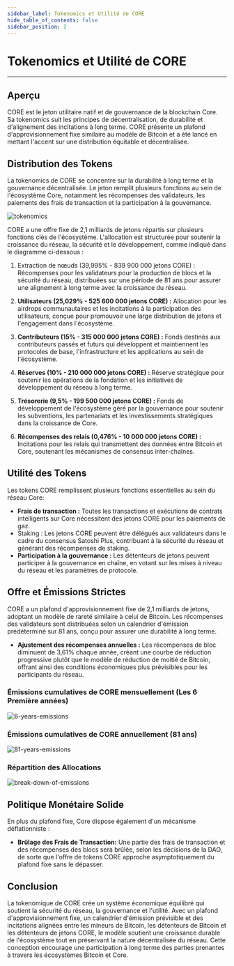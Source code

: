```yaml
---
sidebar_label: Tokenomics et Utilité de CORE
hide_table_of_contents: false
sidebar_position: 2
---
```


# Tokenomics et Utilité de CORE

---

## Aperçu

CORE est le jeton utilitaire natif et de gouvernance de la blockchain Core. Sa tokenomics suit les principes de décentralisation, de durabilité et d'alignement des incitations à long terme. CORE présente un plafond d'approvisionnement fixe similaire au modèle de Bitcoin et a été lancé en mettant l'accent sur une distribution équitable et décentralisée.

## Distribution des Tokens

La tokenomics de CORE se concentre sur la durabilité à long terme et la gouvernance décentralisée. Le jeton remplit plusieurs fonctions au sein de l'écosystème Core, notamment les récompenses des validateurs, les paiements des frais de transaction et la participation à la gouvernance.

![tokenomics](../../../../static/img/tokenomics/CORE_Tokenomics.png)

CORE a une offre fixe de 2,1 milliards de jetons répartis sur plusieurs fonctions clés de l'écosystème. L'allocation est structurée pour soutenir la croissance du réseau, la sécurité et le développement, comme indiqué dans le diagramme ci-dessous :

1. Extraction de nœuds (39,995% - 839 900 000 jetons CORE) :
  Récompenses pour les validateurs pour la production de blocs et la sécurité du réseau, distribuées sur une période de 81 ans pour assurer une alignement à long terme avec la croissance du réseau.

2. **Utilisateurs (25,029% - 525 600 000 jetons CORE) :** Allocation pour les airdrops communautaires et les incitations à la participation des utilisateurs, conçue pour promouvoir une large distribution de jetons et l'engagement dans l'écosystème.

3. **Contributeurs (15% - 315 000 000 jetons CORE) :** Fonds destinés aux contributeurs passés et futurs qui développent et maintiennent les protocoles de base, l'infrastructure et les applications au sein de l'écosystème.

4. **Réserves (10% - 210 000 000 jetons CORE) :** Réserve stratégique pour soutenir les opérations de la fondation et les initiatives de développement du réseau à long terme.

5. **Trésorerie (9,5% - 199 500 000 jetons CORE) :** Fonds de développement de l'écosystème géré par la gouvernance pour soutenir les subventions, les partenariats et les investissements stratégiques dans la croissance de Core.

6. **Récompenses des relais (0,476% - 10 000 000 jetons CORE) :** Incitations pour les relais qui transmettent des données entre Bitcoin et Core, soutenant les mécanismes de consensus inter-chaînes.

## Utilité des Tokens

Les tokens CORE remplissent plusieurs fonctions essentielles au sein du réseau Core:

- **Frais de transaction :** Toutes les transactions et exécutions de contrats intelligents sur Core nécessitent des jetons CORE pour les paiements de gaz.
- Staking : Les jetons CORE peuvent être délégués aux validateurs dans le cadre du consensus Satoshi Plus, contribuant à la sécurité du réseau et générant des récompenses de staking.
- **Participation à la gouvernance :** Les détenteurs de jetons peuvent participer à la gouvernance en chaîne, en votant sur les mises à niveau du réseau et les paramètres de protocole.

## Offre et Émissions Strictes

CORE a un plafond d'approvisionnement fixe de 2,1 milliards de jetons, adoptant un modèle de rareté similaire à celui de Bitcoin. Les récompenses des validateurs sont distribuées selon un calendrier d'émission prédéterminé sur 81 ans, conçu pour assurer une durabilité à long terme.

- **Ajustement des récompenses annuelles :** Les récompenses de bloc diminuent de 3,61% chaque année, créant une courbe de réduction progressive plutôt que le modèle de réduction de moitié de Bitcoin, offrant ainsi des conditions économiques plus prévisibles pour les participants du réseau.

### Émissions cumulatives de CORE mensuellement (Les 6 Première années)

![6-years-emissions](../../../../static/img/tokenomics/Cumulative_CORE_Emissions_Monthly.png)

### Émissions cumulatives de CORE annuellement (81 ans)

![81-years-emissions](../../../../static/img/tokenomics/Cumulative_CORE_Emissions_Yearly.png)

### Répartition des Allocations

![break-down-of-emissions](../../../../static/img/tokenomics/Breakdown_of_Allocations.png)

## Politique Monétaire Solide

En plus du plafond fixe, Core dispose également d'un mécanisme déflationniste :

- **Brûlage des Frais de Transaction:** Une partie des frais de transaction et des récompenses des blocs sera brûlée, selon les décisions de la DAO, de sorte que l'offre de tokens CORE approche asymptotiquement du plafond fixe sans le dépasser.

## Conclusion

La tokenomique de CORE crée un système économique équilibré qui soutient la sécurité du réseau, la gouvernance et l'utilité. Avec un plafond d'approvisionnement fixe, un calendrier d'émission prévisible et des incitations alignées entre les mineurs de Bitcoin, les détenteurs de Bitcoin et les détenteurs de jetons CORE, le modèle soutient une croissance durable de l'écosystème tout en préservant la nature décentralisée du réseau. Cette conception encourage une participation à long terme des parties prenantes à travers les écosystèmes Bitcoin et Core.